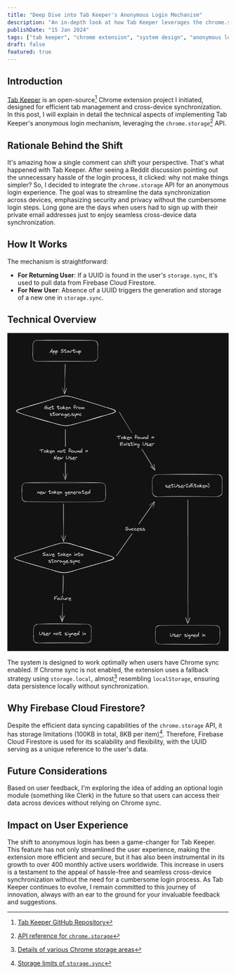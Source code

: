 ```yaml
---
title: "Deep Dive into Tab Keeper's Anonymous Login Mechanism"
description: "An in-depth look at how Tab Keeper leverages the chrome.storage API for efficient and secure cross-device synchronization"
publishDate: "15 Jan 2024"
tags: ["tab keeper", "chrome extension", "system design", "anonymous login"]
draft: false
featured: true
---
```


## Introduction

[Tab Keeper](https://chromewebstore.google.com/detail/tab-keeper-chrome-tab-man/gpibgniomobngodpnikhheifblbpbbah?ref=portfolio) is an open-source[^1] Chrome extension project I initiated, designed for efficient tab management and cross-device synchronization. In this post, I will explain in detail the technical aspects of implementing Tab Keeper's anonymous login mechanism, leveraging the `chrome.storage`[^2] API.

## Rationale Behind the Shift

It's amazing how a single comment can shift your perspective. That's what happened with Tab Keeper. After seeing a Reddit discussion pointing out the unnecessary hassle of the login process, it clicked: why not make things simpler? So, I decided to integrate the `chrome.storage` API for an anonymous login experience. The goal was to streamline the data synchronization across devices, emphasizing security and privacy without the cumbersome login steps. Long gone are the days when users had to sign up with their private email addresses just to enjoy seamless cross-device data synchronization.

## How It Works

The mechanism is straightforward:

- **For Returning User**: If a UUID is found in the user's `storage.sync`, it's used to pull data from Firebase Cloud Firestore.
- **For New User**: Absence of a UUID triggers the generation and storage of a new one in `storage.sync`.

## Technical Overview

![Tab Keeper's Anonymous Login Flow](./handling-anonymous-login.png)

The system is designed to work optimally when users have Chrome sync enabled. If Chrome sync is not enabled, the extension uses a fallback strategy using `storage.local`, almost[^3] resembling `localStorage`, ensuring data persistence locally without synchronization.

## Why Firebase Cloud Firestore?

Despite the efficient data syncing capabilities of the `chrome.storage` API, it has storage limitations (100KB in total, 8KB per item)[^4]. Therefore, Firebase Cloud Firestore is used for its scalability and flexibility, with the UUID serving as a unique reference to the user's data.

## Future Considerations

Based on user feedback, I'm exploring the idea of adding an optional login module (something like Clerk) in the future so that users can access their data across devices without relying on Chrome sync.

## Impact on User Experience

The shift to anonymous login has been a game-changer for Tab Keeper. This feature has not only streamlined the user experience, making the extension more efficient and secure, but it has also been instrumental in its growth to over 400 monthly active users worldwide. This increase in users is a testament to the appeal of hassle-free and seamless cross-device synchronization without the need for a cumbersome login process. As Tab Keeper continues to evolve, I remain committed to this journey of innovation, always with an ear to the ground for your invaluable feedback and suggestions.

[^1]: [Tab Keeper GitHub Repository](https://github.com/justine-george/tab-keeper-react-chrome-extension)
[^2]: [API reference for `chrome.storage`](https://developer.chrome.com/docs/extensions/reference/api/storage)
[^3]: [Details of various Chrome storage areas](https://developer.chrome.com/docs/extensions/reference/api/storage#storage_areas)
[^4]: [Storage limits of `storage.sync`](https://developer.chrome.com/docs/extensions/reference/api/storage#storage_areas)
